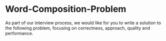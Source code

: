 # Word-Composition-Problem
As part of our interview process, we would like for you to write a solution to the following problem,  focusing on correctness, approach, quality and performance.
